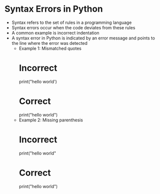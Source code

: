 # Syntax Errors in Python

- Syntax refers to the set of rules in a programming language
- Syntax errors occur when the code deviates from these rules
- A common example is incorrect indentation
- A syntax error in Python is indicated by an error message and points to the line where the error was detected
    - Example 1: Mismatched quotes
        # Incorrect
        print("hello world')
        # Correct
        print("hello world")
    - Example 2: Missing parenthesis
        # Incorrect
        print("hello world"
        # Correct
        print("hello world")
